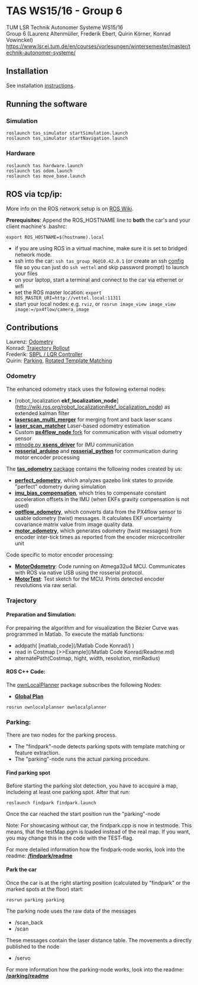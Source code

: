 # TAS WS15/16 - Group 6
TUM LSR Technik Autonomer Systeme WS15/16  
Group 6 (Laurenz Altenmüller, Frederik Ebert, Quirin Körner, Konrad Vowinckel)  
https://www.lsr.ei.tum.de/en/courses/vorlesungen/wintersemester/master/technik-autonomer-systeme/

## Installation
See installation [instructions](INSTALL.md).

## Running the software

### Simulation
```
roslaunch tas_simulator startSimulation.launch
roslaunch tas_simulator startNavigation.launch
```

### Hardware
```
roslaunch tas hardware.launch
roslaunch tas odom.launch
roslaunch tas move_base.launch
```

## ROS via tcp/ip:
More info on the ROS network setup is on [ROS Wiki](http://wiki.ros.org/ROS/NetworkSetup).

__Prerequisites__: Append the ROS_HOSTNAME line to __both__ the car's and your client machine's .bashrc:  
```
export ROS_HOSTNAME=$(hostname).local
```

 * if you are using ROS in a virtual machine, make sure it is set to bridged network mode.
 * ssh into the car: `ssh tas_group_06@10.42.0.1` (or create an ssh [config](http://nerderati.com/2011/03/17/simplify-your-life-with-an-ssh-config-file/) file so you can just do `ssh vettel` and skip password prompt) to launch your files
 * on your laptop, start a terminal and connect to the car via ethernet or wifi
 * set the ROS master location: `export ROS_MASTER_URI=http://vettel.local:11311`
 * start your local nodes: e.g. `rviz`, or `rosrun image_view image_view image:=/px4flow/camera_image`
 
## Contributions
Laurenz: [Odometry](#odometry)  
Konrad: [Trajectory Rollout](#trajectory)  
Frederik: [SBPL / LQR Controller](#)  
Quirin: [Parking](#parking), [Rotated Template Matching](#)

### Odometry
The enhanced odometry stack uses the following external nodes:
 * [robot_localization __ekf_localization_node__] (http://wiki.ros.org/robot_localization#ekf_localization_node) as extended kalman filter
 * [__laserscan_multi_merger__](https://github.com/iralabdisco/ira_laser_tools) for merging front and back laser scans
 * [__laser_scan_matcher__](http://wiki.ros.org/laser_scan_matcher) Laser-based odometry estimation
 * Custom [__px4flow_node__ fork](https://github.com/lalten/px-ros-pkg) for communication with visual odometry sensor
 * [mtnode.py __xsens_driver__](http://wiki.ros.org/xsens_driver) for IMU communication
 * [__rosserial_arduino__](http://wiki.ros.org/rosserial_arduino) and [__rosserial_python__](http://wiki.ros.org/rosserial_python) for communication during motor encoder processing

The [__tas_odometry__ package](/tas_odometry/package.xml) contains the following nodes created by us:
 * [__perfect_odometry__](/tas_odometry/src/imu_bias_compensation.cpp), which analyzes gazebo link states to provide "perfect" odometry during simulation
 * [__imu_bias_compensation__](/tas_odometry/src/imu_bias_compensation.cpp), which tries to compensate constant acceleration offsets in the IMU (when EKFs gravity compensation is not used)
 * [__optflow_odometry__](/tas_odometry/src/optflow_odometry.cpp), which converts data from the PX4flow sensor to usable odometry (twist) messages. It calculates EKF uncertainty covariance matrix value from image quality data.
 * [__motor_odometry__](/tas_odometry/src/motor_odometry.cpp), which generates odometry (twist messages) from encoder inter-tick times as reported from the encoder microcontroller unit

Code specific to motor encoder processing:
 * [__MotorOdometry__](/Arduino/MotorOdometry/MotorOdometry.ino): Code running on Atmega32u4 MCU. Communicates with ROS via native USB using the rosserial protocol.
 * [__MotorTest__](/Arduino/MotorTest/MotorTest.ino): Test sketch for the MCU. Prints detected encoder revolutions via raw serial.

### Trajectory
#### Preparation and Simulation:

For prepairing the algorithm and for visualization the Bézier Curve was programmed in Matlab. To execute the matlab functions:
 * addpath( [matlab_code](/Matlab Code Konrad/) )
 * read in Costmap [>>Example](/Matlab Code Konrad/Readme.md)
 * alternatePath(Costmap, hight, width, resolution, minRadius)

#### ROS C++ Code:
The [ownLocalPlanner](/ownlocalplanner/) package subscribes the following Nodes:
 * [__Global Plan__](http://www.google.de/)

```
rosrun ownlocalplanner ownlocalplanner
```
 


### Parking:
There are two nodes for the parking process. 
 * The "findpark"-node detects parking spots with template matching or feature extraction. 
 * The "parking"-node runs the actual parking procedure.

#### Find parking spot
Before starting the parking slot detection, you have to accquire a map, includeing at least one parking spot. After that run:
```
roslaunch findpark findpark.launch
```
Once the car reached the start position run the "parking"-node

Note: For showcasing without car, the findpark.cpp is now in testmode. This means, that the testMap.pgm is loaded instead of the real map. If you want, you may change this in the code with the TEST-flag. 

For more detailed information how the findpark-node works, look into the readme: [__/findpark/readme__](/findpark/readme)

#### Park the car
Once the car is at the right starting position (calculated by "findpark" or the marked spots at the floor) start:
```
rosrun parking parking
```
The parking node uses the raw data of the messages
* /scan_back
* /scan

These messages contain the laser distance table. 
The movements a directly published to the node
* /servo

For more information how the parking-node works, look into the readme: [__/parking/readme__](/parking/readme)
